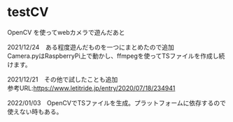 # testCV
OpenCV を使ってwebカメラで遊んだあと  

2021/12/24　ある程度遊んだものを一つにまとめたので追加  
Camera.pyはRaspberryPi上で動かし、ffmpegを使ってTSファイルを作成し続けます。

2021/12/21　その他で試したことも追加  
参考URL:https://www.letitride.jp/entry/2020/07/18/234941

2022/01/03　OpenCVでTSファイルを生成。プラットフォームに依存するので使えない時もある。
